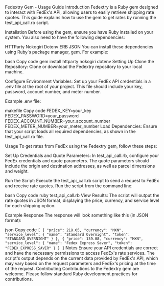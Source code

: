 Fedextry Gem - Usage Guide
Introduction
Fedextry is a Ruby gem designed to interact with FedEx's API, allowing users to easily retrieve shipping rate quotes. This guide explains how to use the gem to get rates by running the test_api_call.rb script.

Installation
Before using the gem, ensure you have Ruby installed on your system. You also need to have the following dependencies:

HTTParty
Nokogiri
Dotenv
ERB
JSON
You can install these dependencies using Ruby's package manager, gem. For example:

bash
Copy code
gem install httparty nokogiri dotenv
Setting Up
Clone the Repository: Clone or download the Fedextry repository to your local machine.

Configure Environment Variables: Set up your FedEx API credentials in a .env file at the root of your project. This file should include your key, password, account number, and meter number.

Example .env file:

makefile
Copy code
FEDEX_KEY=your_key
FEDEX_PASSWORD=your_password
FEDEX_ACCOUNT_NUMBER=your_account_number
FEDEX_METER_NUMBER=your_meter_number
Load Dependencies: Ensure that your script loads all required dependencies, as shown in the test_api_call.rb file.

Usage
To get rates from FedEx using the Fedextry gem, follow these steps:

Set Up Credentials and Quote Parameters: In test_api_call.rb, configure your FedEx credentials and quote parameters. The quote parameters should include the origin and destination addresses, as well as parcel dimensions and weight.

Run the Script: Execute the test_api_call.rb script to send a request to FedEx and receive rate quotes. Run the script from the command line:

bash
Copy code
ruby test_api_call.rb
View Results: The script will output the rate quotes in JSON format, displaying the price, currency, and service level for each shipping option.

Example Response
The response will look something like this (in JSON format):

json
Copy code
``[
  {
    "price": 218.05,
    "currency": "MXN",
    "service_level": {
      "name": "Standard Overnight",
      "token": "STANDARD_OVERNIGHT"
    }
  },
  {
    "price": 139.08,
    "currency": "MXN",
    "service_level": {
      "name": "Fedex Express Saver",
      "token": "FEDEX_EXPRESS_SAVER"
    }
  }
]``
Notes
Ensure your API credentials are correct and have the necessary permissions to access FedEx's rate services.
The script's output depends on the current data provided by FedEx's API, which may vary based on the request parameters and FedEx's pricing at the time of the request.
Contributing
Contributions to the Fedextry gem are welcome. Please follow standard Ruby development practices for contributions.